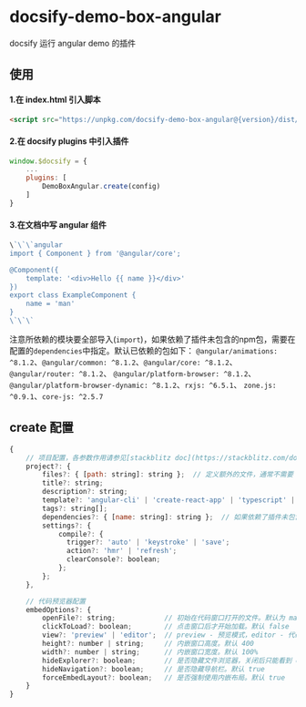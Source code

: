 # docsify-demo-box-angular

docsify 运行 angular demo 的插件

## 使用

#### 1.在 index.html 引入脚本

```html
<script src="https://unpkg.com/docsify-demo-box-angular@{version}/dist/docsify-demo-box-angular.umd.js"></script>
```

#### 2.在 docsify plugins 中引入插件

```js
window.$docsify = {
    ...
    plugins: [
        DemoBoxAngular.create(config)
    ]
}
```

#### 3.在文档中写 angular 组件

```ts
\`\`\`angular
import { Component } from '@angular/core';

@Component({
    template: '<div>Hello {{ name }}</div>'
})
export class ExampleComponent {
    name = 'man'
}
\`\`\`
```

注意所依赖的模块要全部导入(`import`)，如果依赖了插件未包含的npm包，需要在配置的`dependencies`中指定。默认已依赖的包如下：
`@angular/animations: ^8.1.2`、`@angular/common: ^8.1.2`、`@angular/core: ^8.1.2`、`@angular/router: ^8.1.2`、
`@angular/platform-browser: ^8.1.2`、`@angular/platform-browser-dynamic: ^8.1.2`、`rxjs: ^6.5.1`、
`zone.js: ^0.9.1`、`core-js: ^2.5.7`

## create 配置

```js
{
    // 项目配置，各参数作用请参见[stackblitz doc](https://stackblitz.com/docs#generate-and-embed-new-projects)
    project?: {
        files?: { [path: string]: string };  // 定义额外的文件，通常不需要
        title?: string;
        description?: string;
        template?: 'angular-cli' | 'create-react-app' | 'typescript' | 'javascript';  // 默认 angular-cli，请勿修改
        tags?: string[];
        dependencies?: { [name: string]: string };  // 如果依赖了插件未包含的npm包，需要在此指定
        settings?: {
            compile?: {
              trigger?: 'auto' | 'keystroke' | 'save';
              action?: 'hmr' | 'refresh';
              clearConsole?: boolean;
            };
        };
    },

    // 代码预览器配置
    embedOptions?: {
        openFile?: string;            // 初始在代码窗口打开的文件。默认为 markdown 中解析到的组件
        clickToLoad?: boolean;        // 点击窗口后才开始加载。默认 false
        view?: 'preview' | 'editor';  // preview - 预览模式，editor - 代码模式。默认 preview
        height?: number | string;     // 内嵌窗口高度。默认 400
        width?: number | string;      // 内嵌窗口宽度。默认 100%
        hideExplorer?: boolean;       // 是否隐藏文件浏览器，关闭后只能看到 openFile 指定的文件。默认 true
        hideNavigation?: boolean;     // 是否隐藏导航栏。默认 true
        forceEmbedLayout?: boolean;   // 是否强制使用内嵌布局。默认 true
    }
}
```
